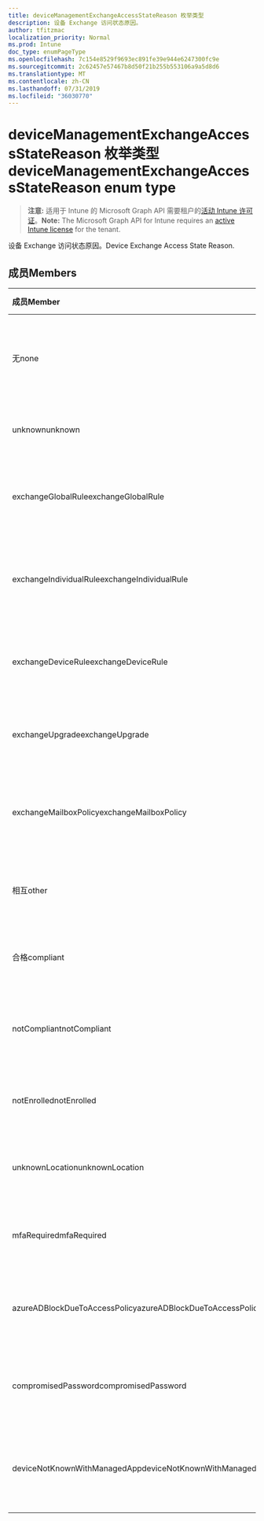 ```yaml
---
title: deviceManagementExchangeAccessStateReason 枚举类型
description: 设备 Exchange 访问状态原因。
author: tfitzmac
localization_priority: Normal
ms.prod: Intune
doc_type: enumPageType
ms.openlocfilehash: 7c154e8529f9693ec891fe39e944e6247300fc9e
ms.sourcegitcommit: 2c62457e57467b8d50f21b255b553106a9a5d8d6
ms.translationtype: MT
ms.contentlocale: zh-CN
ms.lasthandoff: 07/31/2019
ms.locfileid: "36030770"
---
```

# <a name="devicemanagementexchangeaccessstatereason-enum-type"></a><span data-ttu-id="1320c-103">deviceManagementExchangeAccessStateReason 枚举类型</span><span class="sxs-lookup"><span data-stu-id="1320c-103">deviceManagementExchangeAccessStateReason enum type</span></span>

> <span data-ttu-id="1320c-104">**注意:** 适用于 Intune 的 Microsoft Graph API 需要租户的[活动 Intune 许可证](https://go.microsoft.com/fwlink/?linkid=839381)。</span><span class="sxs-lookup"><span data-stu-id="1320c-104">**Note:** The Microsoft Graph API for Intune requires an [active Intune license](https://go.microsoft.com/fwlink/?linkid=839381) for the tenant.</span></span>

<span data-ttu-id="1320c-105">设备 Exchange 访问状态原因。</span><span class="sxs-lookup"><span data-stu-id="1320c-105">Device Exchange Access State Reason.</span></span>

## <a name="members"></a><span data-ttu-id="1320c-106">成员</span><span class="sxs-lookup"><span data-stu-id="1320c-106">Members</span></span>
|<span data-ttu-id="1320c-107">成员</span><span class="sxs-lookup"><span data-stu-id="1320c-107">Member</span></span>|<span data-ttu-id="1320c-108">值</span><span class="sxs-lookup"><span data-stu-id="1320c-108">Value</span></span>|<span data-ttu-id="1320c-109">说明</span><span class="sxs-lookup"><span data-stu-id="1320c-109">Description</span></span>|
|:---|:---|:---|
|<span data-ttu-id="1320c-110">无</span><span class="sxs-lookup"><span data-stu-id="1320c-110">none</span></span>|<span data-ttu-id="1320c-111">0</span><span class="sxs-lookup"><span data-stu-id="1320c-111">0</span></span>|<span data-ttu-id="1320c-112">未发现来自 Exchange 的访问状态原因</span><span class="sxs-lookup"><span data-stu-id="1320c-112">No access state reason discovered from Exchange</span></span>|
|<span data-ttu-id="1320c-113">unknown</span><span class="sxs-lookup"><span data-stu-id="1320c-113">unknown</span></span>|<span data-ttu-id="1320c-114">1</span><span class="sxs-lookup"><span data-stu-id="1320c-114">1</span></span>|<span data-ttu-id="1320c-115">未知访问状态原因</span><span class="sxs-lookup"><span data-stu-id="1320c-115">Unknown access state reason</span></span>|
|<span data-ttu-id="1320c-116">exchangeGlobalRule</span><span class="sxs-lookup"><span data-stu-id="1320c-116">exchangeGlobalRule</span></span>|<span data-ttu-id="1320c-117">双面</span><span class="sxs-lookup"><span data-stu-id="1320c-117">2</span></span>|<span data-ttu-id="1320c-118">由 Exchange 全局规则确定的访问状态</span><span class="sxs-lookup"><span data-stu-id="1320c-118">Access state determined by Exchange Global rule</span></span>|
|<span data-ttu-id="1320c-119">exchangeIndividualRule</span><span class="sxs-lookup"><span data-stu-id="1320c-119">exchangeIndividualRule</span></span>|<span data-ttu-id="1320c-120">第三章</span><span class="sxs-lookup"><span data-stu-id="1320c-120">3</span></span>|<span data-ttu-id="1320c-121">由 Exchange 单个规则确定的访问状态</span><span class="sxs-lookup"><span data-stu-id="1320c-121">Access state determined by Exchange Individual rule</span></span>|
|<span data-ttu-id="1320c-122">exchangeDeviceRule</span><span class="sxs-lookup"><span data-stu-id="1320c-122">exchangeDeviceRule</span></span>|<span data-ttu-id="1320c-123">4</span><span class="sxs-lookup"><span data-stu-id="1320c-123">4</span></span>|<span data-ttu-id="1320c-124">由 Exchange 设备规则确定的访问状态</span><span class="sxs-lookup"><span data-stu-id="1320c-124">Access state determined by Exchange Device rule</span></span>|
|<span data-ttu-id="1320c-125">exchangeUpgrade</span><span class="sxs-lookup"><span data-stu-id="1320c-125">exchangeUpgrade</span></span>|<span data-ttu-id="1320c-126">5</span><span class="sxs-lookup"><span data-stu-id="1320c-126">5</span></span>|<span data-ttu-id="1320c-127">Exchange 升级导致的访问状态</span><span class="sxs-lookup"><span data-stu-id="1320c-127">Access state due to Exchange upgrade</span></span>|
|<span data-ttu-id="1320c-128">exchangeMailboxPolicy</span><span class="sxs-lookup"><span data-stu-id="1320c-128">exchangeMailboxPolicy</span></span>|<span data-ttu-id="1320c-129">型</span><span class="sxs-lookup"><span data-stu-id="1320c-129">6</span></span>|<span data-ttu-id="1320c-130">由 Exchange 邮箱策略确定的访问状态</span><span class="sxs-lookup"><span data-stu-id="1320c-130">Access state determined by Exchange Mailbox Policy</span></span>|
|<span data-ttu-id="1320c-131">相互</span><span class="sxs-lookup"><span data-stu-id="1320c-131">other</span></span>|<span data-ttu-id="1320c-132">步</span><span class="sxs-lookup"><span data-stu-id="1320c-132">7</span></span>|<span data-ttu-id="1320c-133">由 Exchange 确定的访问状态</span><span class="sxs-lookup"><span data-stu-id="1320c-133">Access state determined by Exchange</span></span>|
|<span data-ttu-id="1320c-134">合格</span><span class="sxs-lookup"><span data-stu-id="1320c-134">compliant</span></span>|<span data-ttu-id="1320c-135">utf-8</span><span class="sxs-lookup"><span data-stu-id="1320c-135">8</span></span>|<span data-ttu-id="1320c-136">合规性挑战授予的访问状态</span><span class="sxs-lookup"><span data-stu-id="1320c-136">Access state granted by compliance challenge</span></span>|
|<span data-ttu-id="1320c-137">notCompliant</span><span class="sxs-lookup"><span data-stu-id="1320c-137">notCompliant</span></span>|<span data-ttu-id="1320c-138">第</span><span class="sxs-lookup"><span data-stu-id="1320c-138">9</span></span>|<span data-ttu-id="1320c-139">由合规性挑战吊销的访问状态</span><span class="sxs-lookup"><span data-stu-id="1320c-139">Access state revoked by compliance challenge</span></span>|
|<span data-ttu-id="1320c-140">notEnrolled</span><span class="sxs-lookup"><span data-stu-id="1320c-140">notEnrolled</span></span>|<span data-ttu-id="1320c-141">10 </span><span class="sxs-lookup"><span data-stu-id="1320c-141">10</span></span>|<span data-ttu-id="1320c-142">由管理质询吊销的访问状态</span><span class="sxs-lookup"><span data-stu-id="1320c-142">Access state revoked by management challenge</span></span>|
|<span data-ttu-id="1320c-143">unknownLocation</span><span class="sxs-lookup"><span data-stu-id="1320c-143">unknownLocation</span></span>|<span data-ttu-id="1320c-144">12</span><span class="sxs-lookup"><span data-stu-id="1320c-144">12</span></span>|<span data-ttu-id="1320c-145">由于未知位置导致的访问状态</span><span class="sxs-lookup"><span data-stu-id="1320c-145">Access state due to unknown location</span></span>|
|<span data-ttu-id="1320c-146">mfaRequired</span><span class="sxs-lookup"><span data-stu-id="1320c-146">mfaRequired</span></span>|<span data-ttu-id="1320c-147">13</span><span class="sxs-lookup"><span data-stu-id="1320c-147">13</span></span>|<span data-ttu-id="1320c-148">由于 MFA 质询而导致的访问状态</span><span class="sxs-lookup"><span data-stu-id="1320c-148">Access state due to MFA challenge</span></span>|
|<span data-ttu-id="1320c-149">azureADBlockDueToAccessPolicy</span><span class="sxs-lookup"><span data-stu-id="1320c-149">azureADBlockDueToAccessPolicy</span></span>|<span data-ttu-id="1320c-150">日</span><span class="sxs-lookup"><span data-stu-id="1320c-150">14</span></span>|<span data-ttu-id="1320c-151">由 AAD 访问策略吊销的访问状态</span><span class="sxs-lookup"><span data-stu-id="1320c-151">Access State revoked by AAD Access Policy</span></span>|
|<span data-ttu-id="1320c-152">compromisedPassword</span><span class="sxs-lookup"><span data-stu-id="1320c-152">compromisedPassword</span></span>|<span data-ttu-id="1320c-153">个</span><span class="sxs-lookup"><span data-stu-id="1320c-153">15</span></span>|<span data-ttu-id="1320c-154">通过密码被破解的密码吊销的访问状态</span><span class="sxs-lookup"><span data-stu-id="1320c-154">Access State revoked by compromised password</span></span>|
|<span data-ttu-id="1320c-155">deviceNotKnownWithManagedApp</span><span class="sxs-lookup"><span data-stu-id="1320c-155">deviceNotKnownWithManagedApp</span></span>|<span data-ttu-id="1320c-156">位</span><span class="sxs-lookup"><span data-stu-id="1320c-156">16</span></span>|<span data-ttu-id="1320c-157">由托管应用程序质询吊销的访问状态</span><span class="sxs-lookup"><span data-stu-id="1320c-157">Access state revoked by managed application challenge</span></span>|



